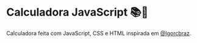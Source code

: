 # Calculadora JavaScript 📚📏


Calculadora feita com JavaScript, CSS e HTML inspirada em [@Igorcbraz](https://github.com/Igorcbraz/Calculadora).

